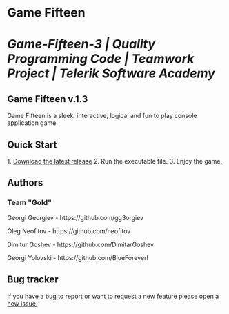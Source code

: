 <h1>Game Fifteen<h1>
<i>
Game-Fifteen-3 | Quality Programming Code | Teamwork Project | Telerik Software Academy
</i>


<h2>Game Fifteen v.1.3</h2>

Game Fifteen is a sleek, interactive, logical and fun to play console application game.

<h2>Quick Start</h2>
1. <a href = "https://github.com/gg3orgiev/game-fifteen/raw/master/Game-Fifteen-3/bin/Debug/GameFifteen.exe">Download the latest release</a>
2. Run the executable file.
3. Enjoy the game.

<h2>Authors</h2>
<h3>Team "Gold"</h3>
<p>Georgi Georgiev - https://github.com/gg3orgiev</p>
<p>Oleg Neofitov - https://github.com/neofitov</p>
<p>Dimitur Goshev - https://github.com/DimitarGoshev</p>
<p>Georgi Yolovski - https://github.com/BlueForeverI</p>

<h2>Bug tracker</h2>
If you have a bug to report or want to request a new feature please open
a <a href="https://github.com/gg3orgiev/game-fifteen/issues">new issue.</a>
